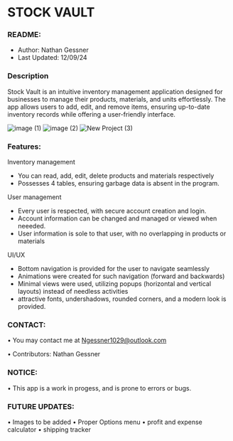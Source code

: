 # **STOCK VAULT**

### README:
- Author: Nathan Gessner
- Last Updated: 12/09/24  

### Description

Stock Vault is an intuitive inventory management application 
designed for businesses to manage their products, materials, 
and units effortlessly. The app allows users to add, edit, and 
remove items, ensuring up-to-date inventory records while offering
a user-friendly interface.

![image (1)](https://github.com/user-attachments/assets/4d209035-35ac-4e66-ad52-0074fd9470ba)
![image (2)](https://github.com/user-attachments/assets/2be96d25-9792-44ec-8bba-eaba532fd89b)
![New Project (3)](https://github.com/user-attachments/assets/56b4f1dd-730c-4f40-a8f4-6fad971ad07d)


### Features:
Inventory management
   - You can read, add, edit, delete products and materials respectively
   - Possesses 4 tables, ensuring garbage data is absent in the program.

User management
   - Every user is respected, with secure account creation and login.
   - Account information can be changed and managed or viewed when neeeded.
   - User information is sole to that user, with no overlapping in products or materials

UI/UX
   - Bottom navigation is provided for the user to navigate seamlessly
   - Animations were created for such navigation (forward and backwards)
   - Minimal views were used, utilizing popups (horizontal and vertical layouts)
    instead of needless activities
   - attractive fonts, undershadows, rounded corners, and a modern look is provided. 

### CONTACT:

• You may contact me at Ngessner1029@outlook.com  

• Contributors: Nathan Gessner


### NOTICE:  

• This app is a work in progess, and is prone to errors or bugs.

### FUTURE UPDATES:  

• Images to be added
• Proper Options menu
• profit and expense calculator 
• shipping tracker 
